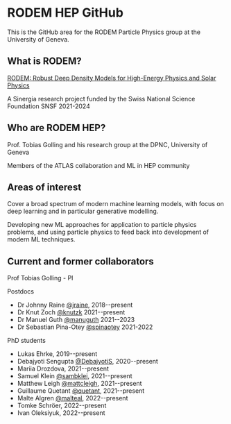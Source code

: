 # RODEM HEP GitHub

This is the GitHub area for the RODEM Particle Physics group at the University of Geneva.

## What is RODEM?

[RODEM: Robust Deep Density Models for High-Energy Physics and Solar Physics](https://rodem.ch/)

A Sinergia research project funded by the Swiss National Science Foundation SNSF 2021-2024

## Who are RODEM HEP?

Prof. Tobias Golling and his research group at the DPNC, University of Geneva

Members of the ATLAS collaboration and ML in HEP community

## Areas of interest

Cover a broad spectrum of modern machine learning models, with focus on deep learning and in particular generative modelling.

Developing new ML approaches for application to particle physics problems, and using particle physics to feed back into development of modern ML techniques.

## Current and former collaborators

Prof Tobias Golling - PI

Postdocs

- Dr Johnny Raine [@jraine](https://github.com/jraine), 2018--present
- Dr Knut Zoch [@knutzk](https://github.com/knutzk) 2021--present
- Dr Manuel Guth [@manuguth](https://github.com/manuguth) 2021--2023
- Dr Sebastian Pina-Otey [@spinaotey](https://github.com/spinaotey) 2021-2022

PhD students

- Lukas Ehrke, 2019--present
- Debajyoti Sengupta [@DebajyotiS](https://github.com/DebajyotiS), 2020--present
- Mariia Drozdova, 2021--present
- Samuel Klein [@sambklei](https://github.com/sambklei), 2021--present
- Matthew Leigh [@mattcleigh](https://github.com/mattcleigh), 2021--present
- Guillaume Quetant [@quetant](https://github.com/quetant), 2021--present
- Malte Algren [@malteal](https://github.com/malteal), 2022--present
- Tomke Schröer, 2022--present
- Ivan Oleksiyuk, 2022--present